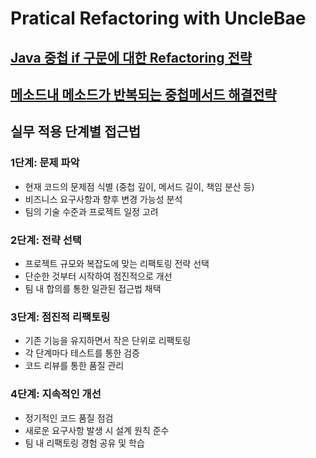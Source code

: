 # Pratical Refactoring with UncleBae

## [Java 중첩 if 구문에 대한 Refactoring 전략](01.중첩_if_리팩토링전략.md)

## [메소드내 메소드가 반복되는 중첩메서드 해결전략](02.메서드중첩_리팩토링전략.md)

## 실무 적용 단계별 접근법

### 1단계: 문제 파악

- 현재 코드의 문제점 식별 (중첩 깊이, 메서드 길이, 책임 분산 등)
- 비즈니스 요구사항과 향후 변경 가능성 분석
- 팀의 기술 수준과 프로젝트 일정 고려

### 2단계: 전략 선택

- 프로젝트 규모와 복잡도에 맞는 리팩토링 전략 선택
- 단순한 것부터 시작하여 점진적으로 개선
- 팀 내 합의를 통한 일관된 접근법 채택

### 3단계: 점진적 리팩토링

- 기존 기능을 유지하면서 작은 단위로 리팩토링
- 각 단계마다 테스트를 통한 검증
- 코드 리뷰를 통한 품질 관리

### 4단계: 지속적인 개선

- 정기적인 코드 품질 점검
- 새로운 요구사항 발생 시 설계 원칙 준수
- 팀 내 리팩토링 경험 공유 및 학습